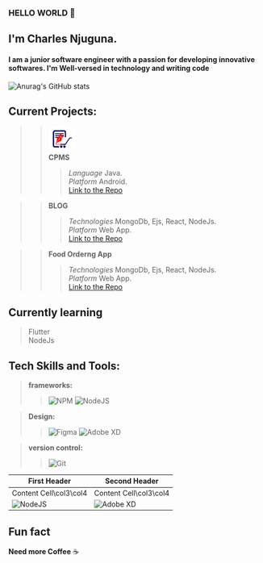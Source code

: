 ### HELLO WORLD 👋

## I'm Charles Njuguna.
#### I am a junior software engineer with a passion for developing innovative softwares. I'm Well-versed in technology and writing code


![Anurag's GitHub stats](https://github-readme-stats.vercel.app/api?username=charlesncn&count_private=true&show_icons=true&theme=react)

## <span style="color: &#56BCD9">Current Projects: </span>
>> <img src="https://github.com/charlesncn/CPMS/blob/main/app/src/main/res/mipmap-xxhdpi/pj_icon.png" width="50" height="50">\
>> **CPMS**
>>> *Language* Java.\
>>> *Platform* Android.\
>>> [Link to the Repo](https://github.com/charlesncn/CPMS)

>> **BLOG**
>>> *Technologies* MongoDb, Ejs, React, NodeJs.\
>>> *Platform* Web App.\
>>> [Link to the Repo](https://github.com/charlesncn/Mern_Blog)

>> **Food Orderng App**
>>> *Technologies* MongoDb, Ejs, React, NodeJs.\
>>> *Platform* Web App.\
>>> [Link to the Repo](https://github.com/charlesncn/food_ordering_mern)

## Currently learning
> Flutter\
> NodeJs

## Tech Skills and Tools:
> **frameworks:**
>> ![NPM](https://img.shields.io/badge/NPM-%23000000.svg?style=for-the-badge&logo=npm&logoColor=white)
>> ![NodeJS](https://img.shields.io/badge/node.js-6DA55F?style=for-the-badge&logo=node.js&logoColor=white)

> **Design:**
>> ![Figma](https://img.shields.io/badge/figma-%23F24E1E.svg?style=for-the-badge&logo=figma&logoColor=white)
>> ![Adobe XD](https://img.shields.io/badge/Adobe%20XD-470137?style=for-the-badge&logo=Adobe%20XD&logoColor=#FF61F6)

> **version control:**
>> ![Git](https://img.shields.io/badge/git-%23F05033.svg?style=for-the-badge&logo=git&logoColor=white)



First Header  | Second Header
------------- | -------------
Content Cell\col3\col4  | Content Cell\col3\col4
![NodeJS](https://img.shields.io/badge/node.js-6DA55F?style=for-the-badge&logo=node.js&logoColor=white) | ![Adobe XD](https://img.shields.io/badge/Adobe%20XD-470137?style=for-the-badge&logo=Adobe%20XD&logoColor=#FF61F6)


## Fun fact
**Need more Coffee** ☕



